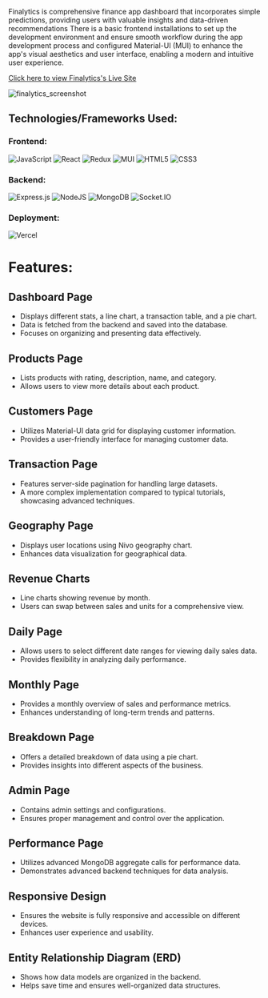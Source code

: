 Finalytics is comprehensive finance app dashboard that incorporates simple predictions, providing users with valuable insights and data-driven recommendations There is a basic frontend installations to set up the development environment and ensure smooth workflow during the app development process and configured Material-UI (MUI) to enhance the app's visual aesthetics and user interface, enabling a modern and intuitive user experience.

[Click here to view Finalytics's Live Site](https://finalytics-weld.vercel.app/)

![finalytics_screenshot](https://github.com/raymondlang/finalytics/assets/16345938/c31e7376-246e-4a27-b08a-7589e8b5e99f)

## Technologies/Frameworks Used:

### Frontend:
![JavaScript](https://img.shields.io/badge/Javascript-F7DF1E?style=for-the-badge&logo=javascript&logoColor=black)
![React](https://img.shields.io/badge/react-676E77?style=for-the-badge&logo=react&logoColor=#61DAFB)
![Redux](https://img.shields.io/badge/Redux-764ABC?style=for-the-badge&logo=redux&logoColor=white)
![MUI](https://img.shields.io/badge/MUI-%230081CB.svg?style=for-the-badge&logo=mui&logoColor=white)
![HTML5](https://img.shields.io/badge/HTML5-E34F26?style=for-the-badge&logo=html5&logoColor=white)
![CSS3](https://img.shields.io/badge/CSS3-1572B6?style=for-the-badge&logo=css3&logoColor=white)

### Backend:
![Express.js](https://img.shields.io/badge/express.js-%23404d59.svg?style=for-the-badge&logo=express&logoColor=%2361DAFB)
![NodeJS](https://img.shields.io/badge/node.js-6DA55F?style=for-the-badge&logo=node.js&logoColor=white)
![MongoDB](https://img.shields.io/badge/MongoDB-%234ea94b.svg?style=for-the-badge)
![Socket.IO](https://img.shields.io/badge/Socket.IO-010101?style=for-the-badge&logo=socket.io&logoColor=white)

### Deployment:
![Vercel](https://img.shields.io/badge/vercel-%23000000.svg?style=for-the-badge&logo=vercel&logoColor=white)

# Features:

## Dashboard Page
  * Displays different stats, a line chart, a transaction table, and a pie chart.
  * Data is fetched from the backend and saved into the database.
  * Focuses on organizing and presenting data effectively.

## Products Page
  * Lists products with rating, description, name, and category.
  * Allows users to view more details about each product.

## Customers Page
  * Utilizes Material-UI data grid for displaying customer information.
  * Provides a user-friendly interface for managing customer data.

## Transaction Page
  * Features server-side pagination for handling large datasets.
  * A more complex implementation compared to typical tutorials, showcasing advanced techniques.

## Geography Page
  * Displays user locations using Nivo geography chart.
  * Enhances data visualization for geographical data.

## Revenue Charts
  * Line charts showing revenue by month.
  * Users can swap between sales and units for a comprehensive view.

## Daily Page
  * Allows users to select different date ranges for viewing daily sales data.
  * Provides flexibility in analyzing daily performance.

## Monthly Page
  * Provides a monthly overview of sales and performance metrics.
  * Enhances understanding of long-term trends and patterns.

## Breakdown Page
  * Offers a detailed breakdown of data using a pie chart.
  * Provides insights into different aspects of the business.

## Admin Page
  * Contains admin settings and configurations.
  * Ensures proper management and control over the application.

## Performance Page
  * Utilizes advanced MongoDB aggregate calls for performance data.
  * Demonstrates advanced backend techniques for data analysis.

## Responsive Design
  * Ensures the website is fully responsive and accessible on different devices.
  * Enhances user experience and usability.

## Entity Relationship Diagram (ERD)
  * Shows how data models are organized in the backend.
  * Helps save time and ensures well-organized data structures.
